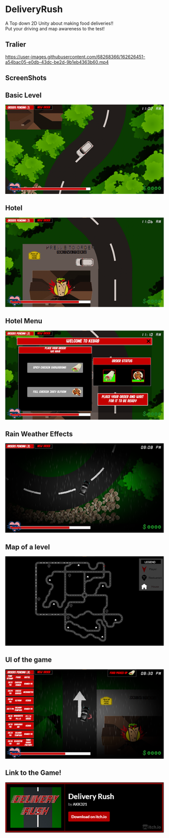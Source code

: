 # DeliveryRush
A Top down 2D Unity about making food deliveries!!  
Put your driving and map awareness to the test!

## Tralier
https://user-images.githubusercontent.com/68268366/162626451-a54bac05-e0db-43dc-be2d-9b1eb4363b60.mp4

## ScreenShots

## Basic Level  
![Download](./DeliveryRush/1.png)

## Hotel 
![Download](./DeliveryRush/2.png)

## Hotel Menu
![Download](./DeliveryRush/3.png)

## Rain Weather Effects
![Download](./DeliveryRush/4.png)

## Map of a level
![Download](./DeliveryRush/5.png)

## UI of the game
![Download](./DeliveryRush/6.png)


## Link to the Game!
<a href="https://akk-3211.itch.io/delivery-rush">![Download](./DeliveryRush/GameLink.png)</a>
